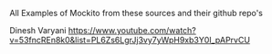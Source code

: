 All Examples of Mockito from these sources and their github repo's 


Dinesh Varyani  https://www.youtube.com/watch?v=53fncREn8k0&list=PL6Zs6LgrJj3vy7yWpH9xb3Y0I_pAPrvCU 

